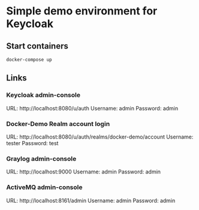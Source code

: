 # Simple demo environment for Keycloak

## Start containers
```
docker-compose up
```

## Links

### Keycloak admin-console

URL: http://localhost:8080/u/auth
Username: admin
Password: admin

### Docker-Demo Realm account login

URL: http://localhost:8080/u/auth/realms/docker-demo/account
Username: tester
Password: test

### Graylog admin-console

URL: http://localhost:9000
Username: admin
Password: admin 

### ActiveMQ admin-console

URL: http://localhost:8161/admin
Username: admin
Password: admin